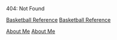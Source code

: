 404: Not Found

[Basketball Reference](https://danieleparimbelli95.github.io/Sales-Forecasting2.html)
[Basketball Reference](https://danieleparimbelli95.github.io/Sales-Forecasting.html)

<a href="Sales-Forecasting2.html" title="">About Me</a>
<a href="Sales-Forecasting.html" title="">About Me</a>

